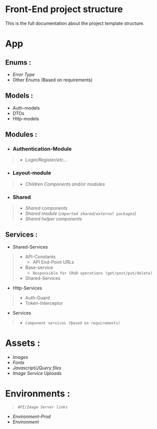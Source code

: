 # Front-End project structure
This is the full documentation about the project template structure.

# **App**

## **Enums** :
 * *Error Type*
 * Other Enums (Based on requirements)
## **Models** : 
+ Auth-models 
 + DTOs
 + Http-models
## **Modules** : 
 + ### Authentication-Module
>    - *Login/Register/etc...*
+ ### Layout-module
>    - *Children Components and/or modules*
 + ### Shared
>   - *Shared components*
>   - *Shared module (`imported shared/external packages`)*
>   - *Shared helper components*

## **Services** : 
+ Shared-Services
>    - API-Constants
>         - API End-Point URLs
>    - Base-service
>         - `Responsible for CRUD operations (get/post/put/delete)`
>    - Shared-Services
 + Http-Services
>   - Auth-Guard 
>   - Token-Interceptor
+ Services 
>   - `Component services (Based on requirements)`

# **Assets** :
 + *Images*
 + *Fonts*
 + *Javascript/JQuery files*
 + *Image Service Uploads*

# **Environments** :

 >*`API/Image Server links`*

+ *Environment-Prod*
 + *Environment*
